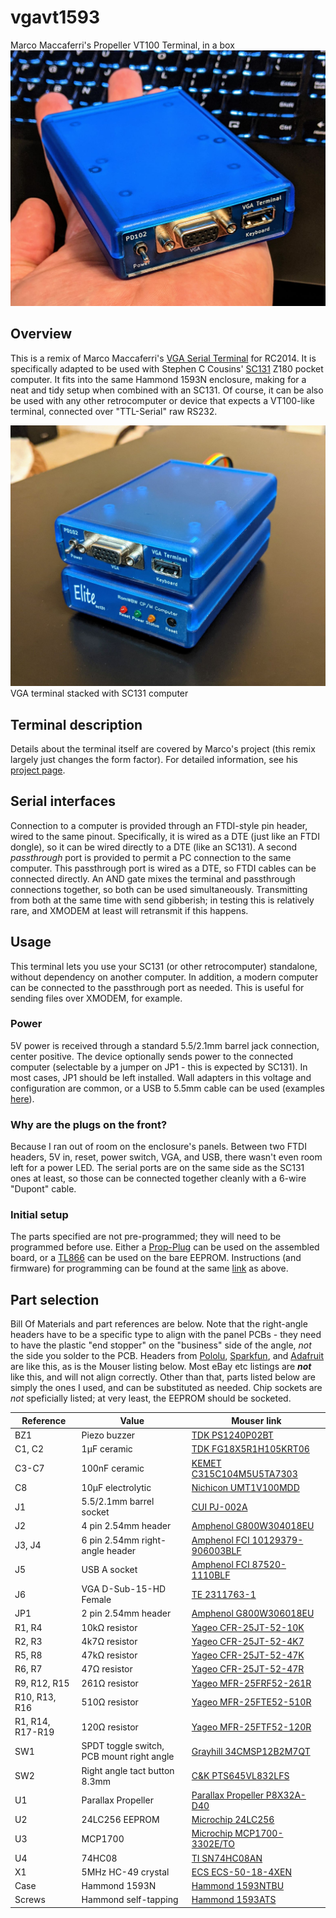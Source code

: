 # vgavt1593
 Marco Maccaferri's Propeller VT100 Terminal, in a box
![Assembled VGA terminal](/img/assembled.jpg)

## Overview
This is a remix of Marco Maccaferri's [VGA Serial Terminal](https://github.com/maccasoft/propeller-vt100-terminal) for RC2014. It is specifically adapted to be used with Stephen C Cousins' [SC131](https://smallcomputercentral.wordpress.com/sc131-z180-pocket-computer/) Z180 pocket computer. It fits into the same Hammond 1593N enclosure, making for a neat and tidy setup when combined with an SC131. Of course, it can be also be used with any other retrocomputer or device that expects a VT100-like terminal, connected over "TTL-Serial" raw RS232.

![Stacked with SC131](/img/stacked.jpg)
VGA terminal stacked with SC131 computer

## Terminal description
Details about the terminal itself are covered by Marco's project (this remix largely just changes the form factor). For detailed information, see his [project page](https://github.com/maccasoft/propeller-vt100-terminal).

## Serial interfaces
Connection to a computer is provided through an FTDI-style pin header, wired to the same pinout. Specifically, it is wired as a DTE (just like an FTDI dongle), so it can be wired directly to a DTE (like an SC131). A second *passthrough* port is provided to permit a PC connection to the same computer. This passthrough port is wired as a DTE, so FTDI cables can be connected directly. An AND gate mixes the terminal and passthrough connections together, so both can be used simultaneously. Transmitting from both at the same time with send gibberish; in testing this is relatively rare, and XMODEM at least will retransmit if this happens.

## Usage
This terminal lets you use your SC131 (or other retrocomputer) standalone, without dependency on another computer. In addition, a modern computer can be connected to the passthrough port as needed. This is useful for sending files over XMODEM, for example.

### Power
5V power is received through a standard 5.5/2.1mm barrel jack connection, center positive. The device optionally sends power to the connected computer (selectable by a jumper on JP1 - this is expected by SC131). In most cases, JP1 should be left installed. Wall adapters in this voltage and configuration are common, or a USB to 5.5mm cable can be used (examples [here](https://www.ebay.com/sch/i.html?_nkw=usb+to+5.5mm)).

### Why are the plugs on the front?
Because I ran out of room on the enclosure's panels. Between two FTDI headers, 5V in, reset, power switch, VGA, and USB, there wasn't even room left for a power LED. The serial ports are on the same side as the SC131 ones at least, so those can be connected together cleanly with a 6-wire "Dupont" cable.

### Initial setup
The parts specified are not pre-programmed; they will need to be programmed before use. Either a [Prop-Plug](https://www.mouser.com/ProductDetail/32201) can be used on the assembled board, or a [TL866](https://www.ebay.com/sch/i.html?_nkw=tl866ii+plus) can be used on the bare EEPROM. Instructions (and firmware) for programming can be found at the same [link](https://github.com/maccasoft/propeller-vt100-terminal) as above.

## Part selection
Bill Of Materials and part references are below. Note that the right-angle headers have to be a specific type to align with the panel PCBs - they need to have the plastic "end stopper" on the "business" side of the angle, *not* the side you solder to the PCB. Headers from [Pololu](https://www.pololu.com/product/967), [Sparkfun](https://www.sparkfun.com/products/553), and [Adafruit](https://www.adafruit.com/product/1540) are like this, as is the Mouser listing below. Most eBay etc listings are ***not*** like this, and will not align correctly. Other than that, parts listed below are simply the ones I used, and can be substituted as needed. Chip sockets are *not* speficially listed; at very least, the EEPROM should be socketed.

| Reference | Value | Mouser link |
| --------- | ----- | ----------- |
| BZ1 | Piezo buzzer | [TDK PS1240P02BT](https://www.mouser.com/ProductDetail/810-PS1240P02BT) |
| C1, C2 | 1μF ceramic | [TDK FG18X5R1H105KRT06](https://www.mouser.com/ProductDetail/FG18X5R1H105KRT06) |
| C3-C7 | 100nF ceramic | [KEMET C315C104M5U5TA7303](https://www.mouser.com/ProductDetail/C315C104M5U5TA7303) |
| C8 | 10μF electrolytic | [Nichicon UMT1V100MDD](https://www.mouser.com/ProductDetail/UMT1V100MDD) |
| J1 | 5.5/2.1mm barrel socket | [CUI PJ-002A](https://www.mouser.com/ProductDetail/490-PJ-002A) |
| J2 | 4 pin 2.54mm header | [Amphenol G800W304018EU](https://www.mouser.com/ProductDetail/G800W304018EU) |
| J3, J4 | 6 pin 2.54mm right-angle header | [Amphenol FCI 10129379-906003BLF](https://www.mouser.com/ProductDetail/10129379-906003BLF) |
| J5 | USB A socket | [Amphenol FCI 87520-1110BLF](https://www.mouser.com/ProductDetail/649-87520-1110BLF) |
| J6 | VGA D-Sub-15-HD Female | [TE 2311763-1](https://www.mouser.com/ProductDetail/571-2311763-1) |
| JP1 | 2 pin 2.54mm header | [Amphenol G800W306018EU](https://www.mouser.com/ProductDetail/G800W306018EU) |
| R1, R4 | 10kΩ resistor | [Yageo CFR-25JT-52-10K](https://www.mouser.com/ProductDetail/CFR-25JT-52-10K) |
| R2, R3 | 4k7Ω resistor | [Yageo CFR-25JT-52-4K7](https://www.mouser.com/ProductDetail/CFR-25JT-52-4K7) |
| R5, R8 | 47kΩ resistor | [Yageo CFR-25JT-52-47K](https://www.mouser.com/ProductDetail/CFR-25JT-52-47K) |
| R6, R7 | 47Ω resistor | [Yageo CFR-25JT-52-47R](https://www.mouser.com/ProductDetail/CFR-25JT-52-47R) |
| R9, R12, R15 | 261Ω resistor | [Yageo MFR-25FRF52-261R](https://www.mouser.com/ProductDetail/603-MFR-25FRF52-261R) |
| R10, R13, R16 | 510Ω resistor | [Yageo MFR-25FTE52-510R](https://www.mouser.com/ProductDetail/603-MFR-25FTE52-510R) |
| R1, R14, R17-R19 | 120Ω resistor | [Yageo MFR-25FTF52-120R](https://www.mouser.com/ProductDetail/603-MFR-25FTF52-120R) |
| SW1 | SPDT toggle switch, PCB mount right angle | [Grayhill 34CMSP12B2M7QT](https://www.mouser.com/ProductDetail/706-34CMSP12B2M7QT) |
| SW2 | Right angle tact button 8.3mm | [C&K PTS645VL832LFS](https://www.mouser.com/ProductDetail/611-PTS645VL832) |
| U1 | Parallax Propeller | [Parallax Propeller P8X32A-D40](https://www.mouser.com/ProductDetail/619-P8X32A-D40) |
| U2 | 24LC256 EEPROM | [Microchip 24LC256](https://www.mouser.com/ProductDetail/579-24LC256-I-P) |
| U3 | MCP1700 | [Microchip MCP1700-3302E/TO](https://www.mouser.com/ProductDetail/579-MCP1700-3302E-TO) |
| U4 | 74HC08 | [TI SN74HC08AN](https://www.mouser.com/ProductDetail/595-SN74HC08AN) |
| X1 | 5MHz HC-49 crystal | [ECS ECS-50-18-4XEN](https://www.mouser.com/ProductDetail/520-50-18-4XEN) |
| Case | Hammond 1593N | [Hammond 1593NTBU](https://www.mouser.com/ProductDetail/546-1593NTBU) |
| Screws | Hammond self-tapping | [Hammond 1593ATS](https://www.mouser.com/ProductDetail/546-1593ATS100) |